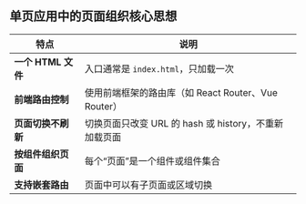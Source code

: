 ## 单页应用中的页面组织核心思想

| 特点                     | 说明                                                  |
| ------------------------ | ----------------------------------------------------- |
| **一个 HTML 文件** | 入口通常是 `index.html`，只加载一次                 |
| **前端路由控制**   | 使用前端框架的路由库（如 React Router、Vue Router）   |
| **页面切换不刷新** | 切换页面只改变 URL 的 hash 或 history，不重新加载页面 |
| **按组件组织页面** | 每个“页面”是一个组件或组件集合                      |
| **支持嵌套路由**   | 页面中可以有子页面或区域切换                          |
